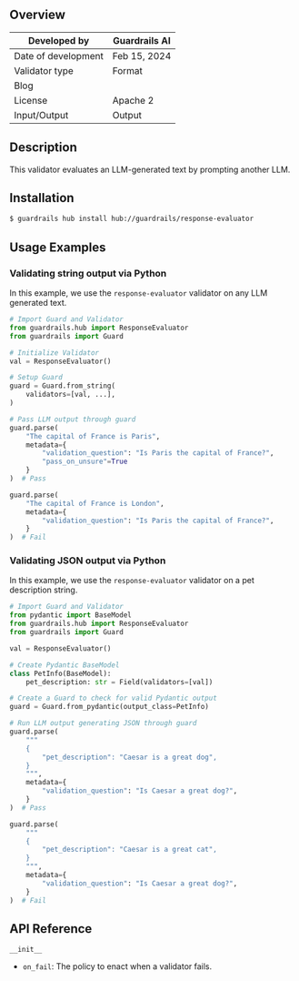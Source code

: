 ## Overview

| Developed by | Guardrails AI |
| --- | --- |
| Date of development | Feb 15, 2024 |
| Validator type | Format |
| Blog |  |
| License | Apache 2 |
| Input/Output | Output |

## Description

This validator evaluates an LLM-generated text by prompting another LLM.

## Installation

```bash
$ guardrails hub install hub://guardrails/response-evaluator
```

## Usage Examples

### Validating string output via Python

In this example, we use the `response-evaluator` validator on any LLM generated text.

```python
# Import Guard and Validator
from guardrails.hub import ResponseEvaluator
from guardrails import Guard

# Initialize Validator
val = ResponseEvaluator()

# Setup Guard
guard = Guard.from_string(
    validators=[val, ...],
)

# Pass LLM output through guard
guard.parse(
    "The capital of France is Paris", 
    metadata={
        "validation_question": "Is Paris the capital of France?", 
        "pass_on_unsure"=True
    }
)  # Pass

guard.parse(
    "The capital of France is London", 
    metadata={
        "validation_question": "Is Paris the capital of France?", 
    }
)  # Fail

```
### Validating JSON output via Python

In this example, we use the `response-evaluator` validator on a pet description string.

```python
# Import Guard and Validator
from pydantic import BaseModel
from guardrails.hub import ResponseEvaluator
from guardrails import Guard

val = ResponseEvaluator()

# Create Pydantic BaseModel
class PetInfo(BaseModel):
    pet_description: str = Field(validators=[val])

# Create a Guard to check for valid Pydantic output
guard = Guard.from_pydantic(output_class=PetInfo)

# Run LLM output generating JSON through guard
guard.parse(
    """
    {
        "pet_description": "Caesar is a great dog",
    }
    """,
    metadata={
        "validation_question": "Is Caesar a great dog?",
    }
)  # Pass

guard.parse(
    """
    {
        "pet_description": "Caesar is a great cat",
    }
    """,
    metadata={
        "validation_question": "Is Caesar a great dog?",
    }
)  # Fail
```


## API Reference

`__init__`

- `on_fail`: The policy to enact when a validator fails.
